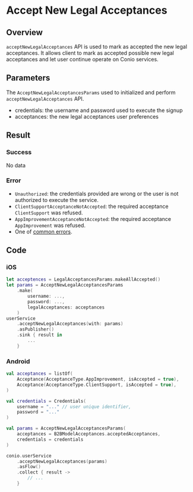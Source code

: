 # Accept New Legal Acceptances

## Overview

`acceptNewLegalAcceptances` API is used to mark as accepted the new legal acceptances. It allows client to mark as accepted possible new legal acceptances and let user continue operate on Conio services.

## Parameters

The `AcceptNewLegalAcceptancesParams` used to initialized and perform `acceptNewLegalAcceptances` API.

- credentials: the username and password used to execute the signup
- acceptances: the new legal acceptances user preferences

## Result

### Success

No data

### Error

- `Unauthorized`: the credentials provided are wrong or the user is not authorized to execute the service.
- `ClientSupportAcceptanceNotAccepted`: the required acceptance `ClientSupport` was refused.
- `AppImprovementAcceptanceNotAccepted`: the required acceptance `AppImprovement` was refused.
- One of [common errors](../Errors.md).

## Code

### iOS
```swift
let acceptences = LegalAcceptancesParams.makeAllAccepted()
let params = AcceptNewLegalAcceptancesParams
    .make(
        username: ...,
        password: ...,
        legalAcceptances: acceptances
    )
userService
	.acceptNewLegalAcceptances(with: params)
	.asPublisher()
	.sink { result in 
		...
	}
```

### Android
```kotlin
val acceptances = listOf(
    Acceptance(AcceptanceType.AppImprovement, isAccepted = true),
    Acceptance(AcceptanceType.ClientSupport, isAccepted = true),
)

val credentials = Credentials(
    username = "..." // user unique identifier,
    password = "..."
)

val params = AcceptNewLegalAcceptancesParams(
    acceptances = B2BModelAcceptances.acceptedAcceptances,
    credentials = credentials
)

conio.userService
    .acceptNewLegalAcceptances(params)
    .asFlow()
    .collect { result ->
        // ...
    }
```